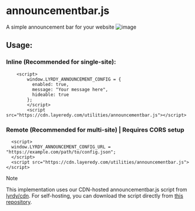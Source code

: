 # announcementbar.js
A simple announcement bar for your website
![image](https://github.com/user-attachments/assets/2857f366-9bef-4eb0-9475-b323e9ebd3f6)

## Usage:

### Inline (Recommended for single-site):
```
    <script>
        window.LYRDY_ANNOUNCEMENT_CONFIG = {
          enabled: true,
          message: "Your message here",
          hideable: true
        };
        </script>
        <script src="https://cdn.layeredy.com/utilities/announcementbar.js"></script>
```

### Remote (Recommended for multi-site) | Requires CORS setup
```
  <script>
  window.LYRDY_ANNOUNCEMENT_CONFIG_URL = "https://example.com/path/to/config.json";
  </script>
  <script src="https://cdn.layeredy.com/utilities/announcementbar.js"></script>
```

> [!NOTE]
> This implementation uses our CDN-hosted announcementbar.js script from [lyrdy/cdn](https://cdn.layeredy.com). For self-hosting, you can download the script directly from [this repository](https://github.com/layeredy/anouncementbar.js/blob/main/announcementbar.js).
